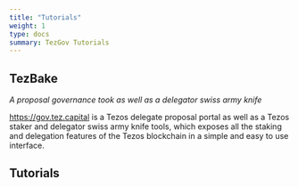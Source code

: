 ```yaml
---
title: "Tutorials"
weight: 1
type: docs
summary: TezGov Tutorials
---
```

**TezBake**
---
*A proposal governance took as well as a delegator swiss army knife*

https://gov.tez.capital is a Tezos delegate proposal portal as well as a Tezos staker and delegator swiss army knife tools, which exposes all the staking and delegation features of the Tezos blockchain in a simple and easy to use interface.

## Tutorials